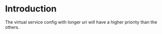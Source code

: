 # Introduction

The virtual service config with longer uri will have a higher priority than the others.
